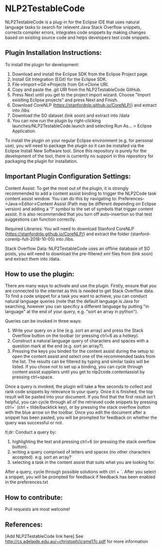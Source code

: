 # NLP2TestableCode
NLP2TestableCode is a plug-in for the Eclipse IDE that uses natural language tasks to search for relevent Java Stack Overflow snippets, corrects compiler errors, integrates code snippets by making changes based on existing source code and helps developers test code snippets.

## Plugin Installation Instructions:

To install the plugin for development:
 1. Download and install the Eclipse SDK from the Eclipse Project page.
 2. Install Git Integration (EGit) for the Eclipse SDK.
 3. File->Import->Git->Projects from Git->Clone URI.
 4. Copy and paste the .git URI from the NLP2TestableCode GitHub.
 5. Press Next until you get to the project import wizard. Choose "Import exisiting Eclipse projects" and press Next and Finish.
 6. Download CoreNLP (https://stanfordnlp.github.io/CoreNLP/) and extract into /libs
 7. Download the SO dataset (link soon) and extract into /data
 8. You can now run the plugin by right-clicking launches/NLP2TestableCode.launch and selecting Run As... > Eclipse Application.

To install the plugin on your regular Eclipse environment (e.g. for personal use), you will need to package the plugin so it can be installed via the Eclipse Install New Software tool. Since this repository is purely for the development of the tool, there is currently no support in this repository for packaging the plugin for installation.


## Important Plugin Configuration Settings:

Content Assist:
To get the most out of the plugin, it is strongly recommended to add a content assist binding to trigger the NLP2Code task content assist window. You can do this by navigating to: Preferences->Java->Editor->Content Assist (Path may be different depending on Eclipse version) and adding a '?' symbol to the set of symbols that trigger content assist. It is also recommended that you turn off auto-insertion so that test suggestions can function correctly.

Required Libraries:
You will need to download Stanford CoreNLP (https://stanfordnlp.github.io/CoreNLP/) and extract the folder (stanford-corenlp-full-2018-10-05) into /libs.

Stack Overflow Data:
NLP2TestableCode uses an offline database of SO posts, you will need to download the pre-filtered xml files from (link soon) and extract them into /data.

## How to use the plugin:

There are many ways to activate and use the plugin. 
Firstly, ensure that you are connected to the internet as this is needed to get Stack Overflow data.
To find a code snippet for a task you want to achieve, you can conduct natural language queries (note that the default language is Java for searching, however you can specifcy a different language by putting "in language" at the end of your query, e.g. "sort an array in python").

Queries can be invoked in three ways:
 1. Write your query on a line (e.g. sort an array) and press the Stack Overflow button on the toolbar (or pressing ctrl+6 as a hotkey).
 2. Construct a natural language query of characters and spaces with a question mark at the end (e.g. sort an array?).
 3. Pressing the keys you binded for the content assist during the setup to open the content assist and select one of the recommended tasks from the list. The results can be filtered by typing and similar tasks will be listed. If you chose not to set up a binding, you can cycle through content assist suppliers until you get to nlp2code.contentassist by pressing ctrl+space.

Once a query is invoked, the plugin will take a few seconds to collect and rank code snippets by relevance to your query. Once it is finished, the top result will be pasted into your document. If you find that the first result isn't helpful, you can cycle through all of the retrieved code snippets by pressing ctrl+` (ctrl + tilde/backtick key), or by pressing the stack overflow button with the blue arrow on the toolbar. Once you edit the document after a snippet has been pasted, you will be prompted for feedback on whether the query was successful or not.

tl;dr:
Conduct a query by:
 1. highlighting the text and pressing ctrl+6 (or pressing the stack overflow button).
 2. writing a query comprised of letters and spaces (no other characters accepted). e.g. sort an array?
 3. selecting a task in the content assist that suits what you are looking for.

After a query, cycle through possible solutions with ctrl + `.
After you select a snippet, you will be prompted for feedback if feedback has been enabled in the preferences.txt

## How to contribute:

Pull requests are most welcome!

## References:

[Add NLP2TestableCode link here]
See http://cs.adelaide.edu.au/~christoph/icsme17c.pdf for more information
